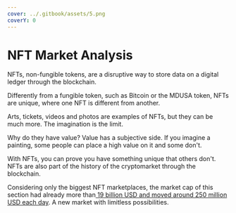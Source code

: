 ```yaml
---
cover: ../.gitbook/assets/5.png
coverY: 0
---
```


# NFT Market Analysis

NFTs, non-fungible tokens, are a disruptive way to store data on a digital ledger through the blockchain.

Differently from a fungible token, such as Bitcoin or the MDUSA token, NFTs are unique, where one NFT is different from another.&#x20;

Arts, tickets, videos and photos are examples of NFTs, but they can be much more. The imagination is the limit.

Why do they have value? Value has a subjective side. If you imagine a painting, some people can place a high value on it  and some don't.

With NFTs, you can prove you have something unique that others don't. NFTs are also part of the history of the cryptomarket through the blockchain.

Considering only the biggest NFT marketplaces, the market cap of this section had already more than[ 19 billion USD and moved around 250 million USD each day](https://coinmarketcap.com/nft/). A new market with limitless possibilities.
